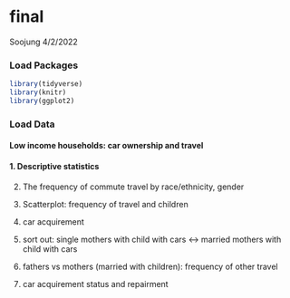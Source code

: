 final
================
Soojung
4/2/2022

### Load Packages

``` r
library(tidyverse)
library(knitr)
library(ggplot2)
```

### Load Data

#### Low income households: car ownership and travel

#### 1. Descriptive statistics

2.  The frequency of commute travel by race/ethnicity, gender

3.  Scatterplot: frequency of travel and children

4.  car acquirement

5.  sort out: single mothers with child with cars \<-> married mothers
    with child with cars

6.  fathers vs mothers (married with children): frequency of other
    travel

7.  car acquirement status and repairment
